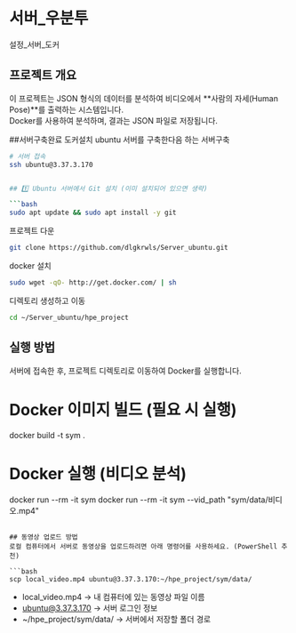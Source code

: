 # 서버_우분투
설정_서버_도커

## 프로젝트 개요
이 프로젝트는 JSON 형식의 데이터를 분석하여 비디오에서 **사람의 자세(Human Pose)**를 출력하는 시스템입니다.  
Docker를 사용하여 분석하며, 결과는 JSON 파일로 저장됩니다.

##서버구축완료 도커설치
ubuntu 서버를 구축한다음 하는 서버구축 

```bash
# 서버 접속
ssh ubuntu@3.37.3.170


## 1️⃣ Ubuntu 서버에서 Git 설치 (이미 설치되어 있으면 생략)

```bash
sudo apt update && sudo apt install -y git
```

프로젝트 다운
```bash
git clone https://github.com/dlgkrwls/Server_ubuntu.git
```

docker 설치
```bash
sudo wget -qO- http://get.docker.com/ | sh
```

디렉토리 생성하고 이동 
```bash
cd ~/Server_ubuntu/hpe_project
```


## 실행 방법
서버에 접속한 후, 프로젝트 디렉토리로 이동하여 Docker를 실행합니다.


# Docker 이미지 빌드 (필요 시 실행)
docker build -t sym .

# Docker 실행 (비디오 분석)
docker run --rm -it sym
docker run --rm -it sym --vid_path "sym/data/비디오.mp4"
```

## 동영상 업로드 방법
로컬 컴퓨터에서 서버로 동영상을 업로드하려면 아래 명령어를 사용하세요. (PowerShell 추천)

```bash
scp local_video.mp4 ubuntu@3.37.3.170:~/hpe_project/sym/data/
```

- local_video.mp4 → 내 컴퓨터에 있는 동영상 파일 이름
- ubuntu@3.37.3.170 → 서버 로그인 정보
- ~/hpe_project/sym/data/ → 서버에서 저장할 폴더 경로

